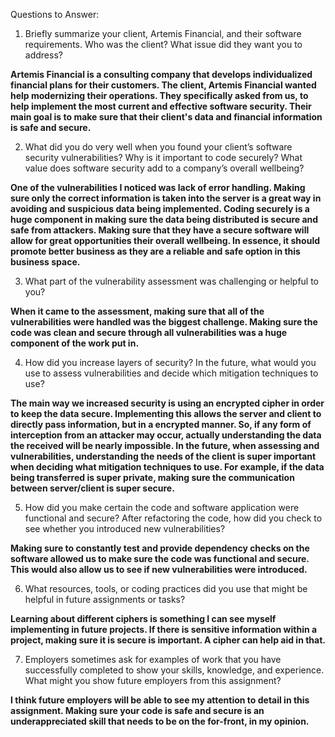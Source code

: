 Questions to Answer:

1. Briefly summarize your client, Artemis Financial, and their software requirements. Who was the client? What issue did they want you to address?

**Artemis Financial is a consulting company that develops individualized financial plans for their customers.  The client, Artemis Financial wanted help modernizing their operations.  They specifically asked from us, to help implement the most current and effective      software security.  Their main goal is to make sure that their client's data and financial information is safe and secure.**
   
2. What did you do very well when you found your client’s software security vulnerabilities? Why is it important to code securely? What value does software security add to a company’s overall wellbeing?
   
**One of the vulnerabilities I noticed was lack of error handling.  Making sure only the correct information is taken into the server is a great way in avoiding and suspicious data being implemented.  Coding securely is a huge component in making sure the data being     distributed is secure and safe from attackers.  Making sure that they have a secure software will allow for great opportunities their overall wellbeing.  In essence, it should promote better business as they are a reliable and safe option in this business space.**
   
3. What part of the vulnerability assessment was challenging or helpful to you?

**When it came to the assessment, making sure that all of the vulnerabilities were handled was the biggest challenge.  Making sure the code was clean and secure through all vulnerabilities was a huge component of the work put in.**
  
4. How did you increase layers of security? In the future, what would you use to assess vulnerabilities and decide which mitigation techniques to use?

**The main way we increased security is using an encrypted cipher in order to keep the data secure.  Implementing this allows the server and client to directly pass information, but in a encrypted manner.  So, if any form of interception from an attacker may occur,        actually understanding the data the received will be nearly impossible.  In the future, when assessing and vulnerabilities, understanding the needs of the client is super important when deciding what mitigation techniques to use.  For example, if the data being            transferred is super private, making sure the communication between server/client is super secure.**
   
5. How did you make certain the code and software application were functional and secure? After refactoring the code, how did you check to see whether you introduced new vulnerabilities?

**Making sure to constantly test and provide dependency checks on the software allowed us to make sure the code was functional and secure.  This would also allow us to see if new vulnerabilities were introduced.**
   
6. What resources, tools, or coding practices did you use that might be helpful in future assignments or tasks?

**Learning about different ciphers is something I can see myself implementing in future projects.  If there is sensitive information within a project, making sure it is secure is important.  A cipher can help aid in that.**
  
7. Employers sometimes ask for examples of work that you have successfully completed to show your skills, knowledge, and experience. What might you show future employers from this assignment?

**I think future employers will be able to see my attention to detail in this assignment.  Making sure your code is safe and secure is an underappreciated skill that needs to be on the for-front, in my opinion.**

